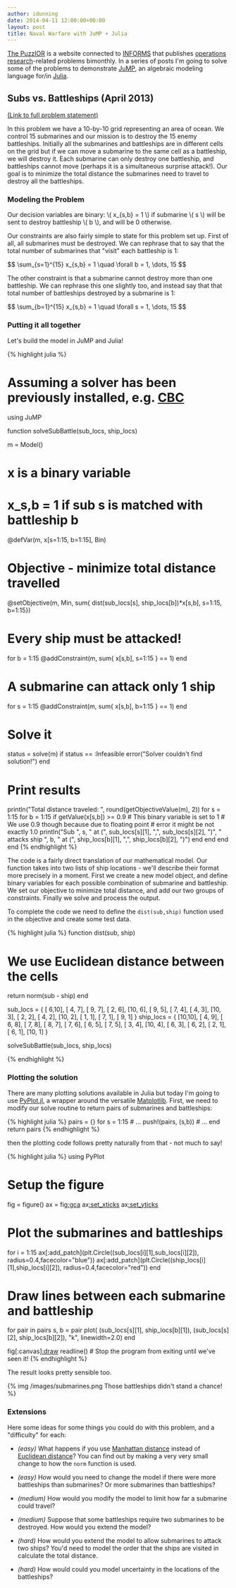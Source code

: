 ```yaml
---
author: idunning
date: 2014-04-11 12:00:00+00:00
layout: post
title: Naval Warfare with JuMP + Julia
---
```


[The PuzzlOR](http://puzzlor.com/) is a website connected to [INFORMS](https://www.informs.org) that publishes [operations research](https://www.informs.org/About-INFORMS/What-is-Operations-Research)-related problems bimonthly. In a series of posts I'm going to solve some of the problems to demonstrate [JuMP](https://github.com/JuliaOpt/JuMP.jl), an algebraic modeling language for/in [Julia](http://julialang.org).

## Subs vs. Battleships (April 2013)

[(Link to full problem statement)](http://puzzlor.com/2013-04_SubsBattleships.html)

In this problem we have a 10-by-10 grid representing an area of ocean. We control 15 submarines and our mission is to destroy the 15 enemy battleships. Initially all the submarines and battleships are in different cells on the grid but if we can move a submarine to the same cell as a battleship, we will destroy it. Each submarine can only destroy one battleship, and battleships cannot move (perhaps it is a simultaneous surprise attack!). Our goal is to minimize the total distance the submarines need to travel to destroy all the battleships.

### Modeling the Problem

Our decision variables are binary: \\( x\_{s,b} = 1 \\) if submarine \\( s \\) will be sent to destroy battleship \\( b \\), and will be 0 otherwise.

Our constraints are also fairly simple to state for this problem set up. First of all, all submarines must be destroyed. We can rephrase that to say that the total number of submarines that "visit" each battleship is 1:

<div>
$$
\sum_{s=1}^{15} x_{s,b} = 1 \quad \forall b = 1, \dots, 15
$$
</div>

The other constraint is that a submarine cannot destroy more than one battleship. We can rephrase this one slightly too, and instead say that that total number of battleships destroyed by a submarine is 1:

<div>
$$
\sum_{b=1}^{15} x_{s,b} = 1 \quad \forall s = 1, \dots, 15
$$
</div>


### Putting it all together

Let's build the model in JuMP and Julia!

{% highlight julia %}
# Assuming a solver has been previously installed, e.g. [CBC](http://github.com/JuliaOpt/Cbc.jl)
using JuMP

function solveSubBattle(sub_locs, ship_locs)

  m = Model()

  # x is a binary variable
  # x_s,b = 1 if sub s is matched with battleship b
  @defVar(m, x[s=1:15, b=1:15], Bin)

  # Objective - minimize total distance travelled
  @setObjective(m, Min, sum{ dist(sub_locs[s], ship_locs[b])*x[s,b], 
                                s=1:15, b=1:15})

  # Every ship must be attacked!
  for b = 1:15
    @addConstraint(m, sum{ x[s,b], s=1:15 } == 1)
  end

  # A submarine can attack only 1 ship
  for s = 1:15
    @addConstraint(m, sum{ x[s,b], b=1:15 } == 1)
  end

  # Solve it
  status = solve(m)
  if status == :Infeasible
    error("Solver couldn't find solution!")
  end

  # Print results
  println("Total distance traveled: ", 
            round(getObjectiveValue(m), 2))
  for s = 1:15
    for b = 1:15
      if getValue(x[s,b]) >= 0.9
        # This binary variable is set to 1
        # We use 0.9 though because due to floating point
        # error it might be not exactly 1.0
        println("Sub ", s, " at (", 
                sub_locs[s][1], ",", sub_locs[s][2], ")",
                " attacks ship ", b, " at (", 
                ship_locs[b][1], ",", ship_locs[b][2], ")")
      end
    end
  end
end
{% endhighlight %}

The code is a fairly direct translation of our mathematical model. Our function takes into two lists of ship locations - we'll describe their format more precisely in a moment. First we create a new model object, and define binary variables for each possible combination of submarine and battleship. We set our objective to minimize total distance, and add our two groups of constraints. Finally we solve and process the output.

To complete the code we need to define the ``dist(sub,ship)`` function used in the objective and create some test data.

{% highlight julia %}
function dist(sub, ship)
  # We use Euclidean distance between the cells
  return norm(sub - ship)
end

sub_locs = {  [ 6,10],
              [ 4, 7], [ 9, 7],
              [ 2, 6], [10, 6],
              [ 9, 5],
              [ 7, 4],
              [ 4, 3], [10, 3],
              [ 2, 2], [ 4, 2], [10, 2],
              [ 1, 1], [ 7, 1], [ 9, 1] }
ship_locs = { [10,10],
              [ 4, 9],
              [ 6, 8], [ 7, 8],
              [ 8, 7],
              [ 7, 6],
              [ 6, 5], [ 7, 5],
              [ 3, 4], [10, 4],
              [ 6, 3],
              [ 6, 2],
              [ 2, 1], [ 6, 1], [10, 1] }

solveSubBattle(sub_locs, ship_locs)

{% endhighlight %}

### Plotting the solution

There are many plotting solutions available in Julia but today I'm going to use [PyPlot.jl](https://github.com/stevengj/PyPlot.jl), a wrapper around the versatile [Matplotlib](http://matplotlib.org/). First, we need to modify our solve routine to return pairs of submarines and battleships:

{% highlight julia %}
  pairs = {}
  for s = 1:15
    # ...
      push!(pairs, (s,b))
    # ...
  end
  return pairs
{% endhighlight %}

then the plotting code follows pretty naturally from that - not much to say!

{% highlight julia %}
using PyPlot
# Setup the figure
fig = figure()
ax = fig[:gca]()
ax[:set_xticks]([1:11])
ax[:set_yticks]([1:11])

# Plot the submarines and battleships
for i = 1:15
  ax[:add_patch](plt.Circle((sub_locs[i][1],sub_locs[i][2]),
                            radius=0.4,facecolor="blue"))
  ax[:add_patch](plt.Circle((ship_locs[i][1],ship_locs[i][2]),
                            radius=0.4,facecolor="red"))
end

# Draw lines between each submarine and battleship
for pair in pairs
  s, b = pair
  plot( (sub_locs[s][1], ship_locs[b][1]),
        (sub_locs[s][2], ship_locs[b][2]), 
        "k", linewidth=2.0)
end

fig[:canvas][:draw]()
readline()  # Stop the program from exiting until we've seen it!
{% endhighlight %}

The result looks pretty sensible too.

{% img /images/submarines.png Those battleships didn't stand a chance! %}

### Extensions

Here some ideas for some things you could do with this problem, and a "difficulty" for each:

* _(easy)_ What happens if you use [Manhattan distance](http://en.wikipedia.org/wiki/Manhattan_distance) instead of [Euclidean distance](http://en.wikipedia.org/wiki/Euclidean_distance)? You can find out by making a very very small change to how the ``norm`` function is used.

* _(easy)_ How would you need to change the model if there were more battleships than submarines? Or more submarines than battleships?

* _(medium)_ How would you modify the model to limit how far a submarine could travel?

* _(medium)_ Suppose that some battleships require two submarines to be destroyed. How would you extend the model?

* _(hard)_ How would you extend the model to allow submarines to attack two ships? You'd need to model the order that the ships are visited in calculate the total distance.

* _(hard)_ How would could you model uncertainty in the locations of the battleships?